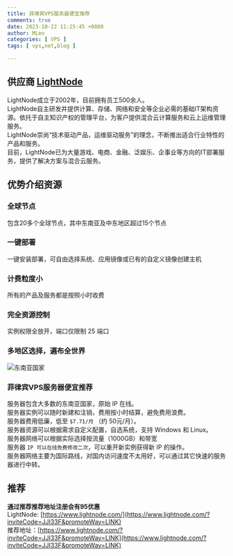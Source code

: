 ```yaml
---
title: 菲律宾VPS服务器便宜推荐
comments: true
date: 2023-10-22 11:25:45 +0800
author: MLeo
categories: [ VPS ]
tags: [ vps,net,blog ]

---
```

## 供应商 [LightNode](https://www.lightnode.com/?inviteCode=JJI33F&promoteWay=LINK)

LightNode成立于2002年，目前拥有员工500余人。  
LightNode自主研发并提供计算、存储、网络和安全等企业必需的基础IT架构资源。依托于自主知识产权的管理平台，为客户提供混合云计算服务和云上运维管理服务。   
LightNode崇尚“技术驱动产品，运维驱动服务”的理念，不断推出适合行业特性的产品和服务。  
目前，LightNode已为大量游戏、电商、金融、泛娱乐、企事业等方向的IT部署服务，提供了解决方案与混合云服务。



## 优势介绍资源
### 全球节点
包含20多个全球节点，其中东南亚及中东地区超过15个节点

### 一键部署
一键安装部署，可自由选择系统、应用镜像或已有的自定义镜像创建主机

### 计费粒度小
所有的产品及服务都是按照小时收费

### 完全资源控制
实例权限全放开，端口仅限制 25 端口

### 多地区选择，遍布全世界
![东南亚国家](https://images.ichochy.com/20241112349.png)  

### 菲律宾VPS服务器便宜推荐
服务器包含大多数的东南亚国家，原始 IP 在线。  
服务器实例可以随时新建和注销，费用按小时结算，避免费用浪费。  
服务器费用低廉，低至 `$7.71/月` （约 50元/月）。  
服务器资源可以根据需求自定义配置，自选系统，支持 Windows 和 Linux。  
服务器网络可以根据实际选择按流量（1000GB）和带宽  
服务器 `IP 可以在线免费修改二次`，可以重开新实例获得新 IP 的操作。  
服务器网络主要为国际路线，对国内访问速度不太用好，可以通过其它快速的服务器进行中转。  

## 推荐
**通过推荐推荐地址注册会有95优惠**  
LightNode: [https://www.lightnode.com/](https://www.lightnode.com/?inviteCode=JJI33F&promoteWay=LINK)  
推荐地址：[https://www.lightnode.com/?inviteCode=JJI33F&promoteWay=LINK](https://www.lightnode.com/?inviteCode=JJI33F&promoteWay=LINK)  

